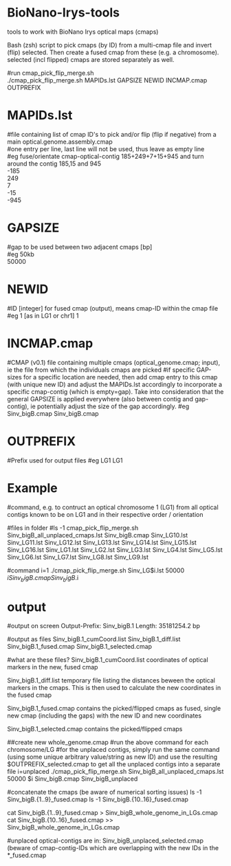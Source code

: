 # BioNano-Irys-tools
tools to work with BioNano Irys optical maps (cmaps)  

Bash (zsh) script to pick cmaps (by ID) from a multi-cmap file and invert (flip) selected. Then create a fused cmap from these (e.g. a chromosome). selected (incl flipped) cmaps are stored separately as well.  

#run cmap_pick_flip_merge.sh  
./cmap_pick_flip_merge.sh MAPIDs.lst GAPSIZE NEWID INCMAP.cmap OUTPREFIX  

# MAPIDs.lst  
#file containing list of cmap ID's to pick and/or flip (flip if negative) from a main optical.genome.assembly.cmap  
#one entry per line, last line will not be used, thus leave as empty line  
#eg fuse/orientate cmap-optical-contig 185+249+7+15+945 and turn around the contig 185,15 and 945  
-185  
249  
7  
-15  
-945  

# GAPSIZE  
#gap to be used between two adjacent cmaps [bp]  
#eg 50kb  
50000  

# NEWID  
#ID [integer] for fused cmap (output), means cmap-ID within the cmap file
#eg 1 [as in LG1 or chr1]
1

# INCMAP.cmap
#CMAP (v0.1) file containing multiple cmaps (optical_genome.cmap; input), ie the file from which the individuals cmaps are picked
#if specific GAP-sizes for a specific location are needed, then add cmap entry to this cmap (with unique new ID) and adjust the MAPIDs.lst accordingly to incorporate a specific cmap-contig (which is empty=gap). Take into consideration that the general GAPSIZE is applied everywhere (also between contig and gap-contig), ie potentially adjust the size of the gap accordingly.
#eg Sinv_bigB.cmap
Sinv_bigB.cmap

# OUTPREFIX
#Prefix used for output files
#eg LG1
LG1

# Example
#command, e.g. to contruct an optical chromosome 1 (LG1) from all optical contigs known to be on LG1 and in their respective order / orientation

#files in folder
#ls -1
cmap_pick_flip_merge.sh
Sinv_bigB_all_unplaced_cmaps.lst
Sinv_bigB.cmap
Sinv_LG10.lst
Sinv_LG11.lst
Sinv_LG12.lst
Sinv_LG13.lst
Sinv_LG14.lst
Sinv_LG15.lst
Sinv_LG16.lst
Sinv_LG1.lst
Sinv_LG2.lst
Sinv_LG3.lst
Sinv_LG4.lst
Sinv_LG5.lst
Sinv_LG6.lst
Sinv_LG7.lst
Sinv_LG8.lst
Sinv_LG9.lst

#command
i=1
./cmap_pick_flip_merge.sh Sinv_LG$i.lst 50000 $i Sinv_bigB.cmap Sinv_bigB.$i


# output
#output on screen
Output-Prefix: Sinv_bigB.1
Length: 35181254.2 bp

#output as files
Sinv_bigB.1_cumCoord.list
Sinv_bigB.1_diff.list
Sinv_bigB.1_fused.cmap
Sinv_bigB.1_selected.cmap

#what are these files?
Sinv_bigB.1_cumCoord.list
coordinates of optical markers in the new, fused cmap

Sinv_bigB.1_diff.list
temporary file listing the distances beween the optical markers in the cmaps. This is then used to calculate the new coordinates in the fused cmap

Sinv_bigB.1_fused.cmap
contains the picked/flipped cmaps as fused, single new cmap (including the gaps) with the new ID and new coordinates

Sinv_bigB.1_selected.cmap
contains the picked/flipped cmaps

##create new whole_genome.cmap
#run the above command for each chromosome/LG
#for the unplaced contigs, simply run the same command (using some unique arbitrary value/string as new ID) and use the resulting $OUTPREFIX_selected.cmap to get all the unplaced contigs into a separate file
i=unplaced
./cmap_pick_flip_merge.sh Sinv_bigB_all_unplaced_cmaps.lst 50000 $i Sinv_bigB.cmap Sinv_bigB_unplaced

#concatenate the cmaps (be aware of numerical sorting issues)
ls -1 Sinv_bigB.{1..9}_fused.cmap
ls -1 Sinv_bigB.{10..16}_fused.cmap

cat Sinv_bigB.{1..9}_fused.cmap > Sinv_bigB_whole_genome_in_LGs.cmap
cat Sinv_bigB.{10..16}_fused.cmap >> Sinv_bigB_whole_genome_in_LGs.cmap

#unplaced optical-contigs are in: Sinv_bigB_unplaced_selected.cmap (beware of cmap-contig-IDs which are overlapping with the new IDs in the *_fused.cmap


